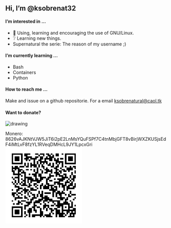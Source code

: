 ## Hi, I’m @ksobrenat32

#### I’m interested in ...

- :penguin: Using, learning and encouraging the use of GNU/Linux.
- :grey_question: Learning new things.
- Supernatural the serie: The reason of my username ;)

#### I’m currently learning ...

- Bash
- Containers
- Python

#### How to reach me ...

Make and issue on a github repositorie.
For a email <ksobrenatural@caol.tk>

#### Want to donate?

<img src="https://www.getmonero.org/img/monero-logo.png" alt="drawing" width="100"/>

Monero:
8626vAJKNtVJW5JiT6i2pE2LnMsYQuFSPf7C4tnMbjGFT8vBirjWXZKUSjsEdF4iMtLvF8fzYL1RVeqDMHcL9JY1LpcxGri
![address](github.png)
<!---

Hoping to learn something new ;)

--->
